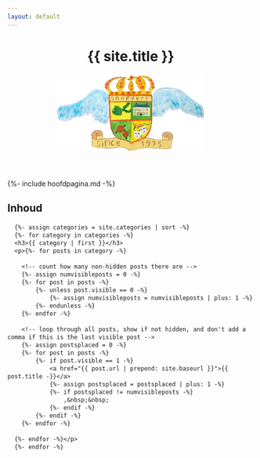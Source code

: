 ```yaml
---
layout: default
---
```

<div class="container main">
  <div class="row">
    <header>
      <div><center><h1>{{ site.title }}</h1></center></div>
      <center>
        <span class="big-ornament">
        <img src="/assets/sneppers-logo.png" alt="Logo van De Sneppers"  width="60%">
        </span>
      </center>
    </header>
  </div>

  <div class="row">
    <div class="col-md-1"></div>
    <div class="col-md-8 offset-md-1">
    <div markdown="1">
        {%- include hoofdpagina.md -%}

  <h2>Inhoud</h2>
  <div class="row">
    <div class="col-md-1"></div>
    <div class="col-md-8 offset-md-1">
    
      {%- assign categories = site.categories | sort -%}
      {%- for category in categories -%}
      <h3>{{ category | first }}</h3>
      <p>{%- for posts in category -%}
        
        <!-- count how many non-hidden posts there are -->
        {%- assign numvisibleposts = 0 -%}
        {%- for post in posts -%}
            {%- unless post.visible == 0 -%}
                {%- assign numvisibleposts = numvisibleposts | plus: 1 -%}
            {%- endunless -%}
        {%- endfor -%}
        
        <!-- loop through all posts, show if not hidden, and don't add a comma if this is the last visible post -->
        {%- assign postsplaced = 0 -%}
        {%- for post in posts -%}
            {%- if post.visible == 1 -%}
                <a href="{{ post.url | prepend: site.baseurl }}">{{ post.title -}}</a>
                {%- assign postsplaced = postsplaced | plus: 1 -%}
                {%- if postsplaced != numvisibleposts -%}
                    ,&nbsp;&nbsp;
                {%- endif -%}
            {%- endif -%}
        {%- endfor -%}
        
      {%- endfor -%}</p>
      {%- endfor -%}
  </div>
</div>
